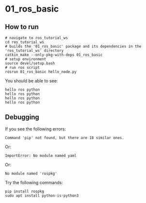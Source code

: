 # 01_ros_basic

## How to run

```
# navigate to ros_tutorial_ws
cd ros_tutorial_ws
# builds the '01_ros_basic' package and its dependencies in the 'ros_tutorial_ws' directory
catkin_make --only-pkg-with-deps 01_ros_basic
# setup environment
source devel/setup.bash
# run ros script
rosrun 01_ros_basic hello_node.py
```

You should be able to see:

```
hello ros python
hello ros python
hello ros python
hello ros python
```

## Debugging

If you see the following errors: 

```
Command 'pip' not found, but there are 18 similar ones.
```

Or:

```
ImportError: No module named yaml
```

Or:

```
No module named 'rospkg'
```

Try the following commands:

```
pip install rospkg
sudo apt install python-is-python3
```

